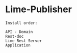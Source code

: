 # Lime-Publisher

    Install order:
 
    API - Domain 
    Rest-doc 
    Lime Rest Server 
    Application 
